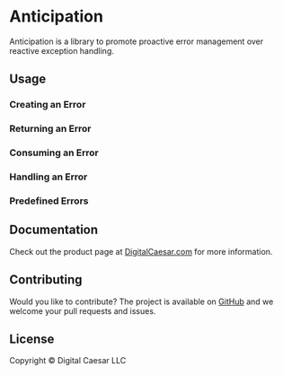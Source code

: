 ﻿# Anticipation

Anticipation is a library to promote proactive error management over reactive exception handling.

## Usage

### Creating an Error

### Returning an Error

### Consuming an Error

### Handling an Error

### Predefined Errors

## Documentation

Check out the product page at [DigitalCaesar.com](https://digitalcaesar.com/products/anticipation) for more information.

## Contributing

Would you like to contribute?  The project is available on [GitHub](https://github.com/DigitalCaesar/anticipation) and we welcome your pull requests and issues.

## License

Copyright © Digital Caesar LLC